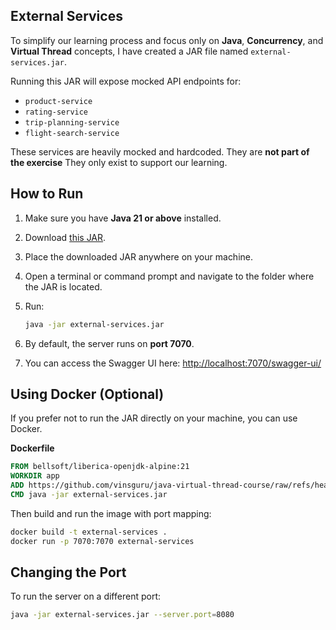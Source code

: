 ## External Services

To simplify our learning process and focus only on **Java**, **Concurrency**, and **Virtual Thread** concepts, I have created a JAR file named `external-services.jar`.

Running this JAR will expose mocked API endpoints for:

* `product-service`
* `rating-service`
* `trip-planning-service`
* `flight-search-service`

These services are heavily mocked and hardcoded. They are **not part of the exercise** They only exist to support our learning.

## How to Run

1. Make sure you have **Java 21 or above** installed.
2. Download [this JAR](https://github.com/vinsguru/java-virtual-thread-course/raw/refs/heads/master/02-external-services/external-services.jar).
3. Place the downloaded JAR anywhere on your machine.
4. Open a terminal or command prompt and navigate to the folder where the JAR is located.
5. Run:

   ```bash
   java -jar external-services.jar
   ```
6. By default, the server runs on **port 7070**.
7. You can access the Swagger UI here: [http://localhost:7070/swagger-ui/](http://localhost:7070/swagger-ui/)

## Using Docker (Optional)

If you prefer not to run the JAR directly on your machine, you can use Docker.

**Dockerfile**

```dockerfile
FROM bellsoft/liberica-openjdk-alpine:21
WORKDIR app
ADD https://github.com/vinsguru/java-virtual-thread-course/raw/refs/heads/master/02-external-services/external-services.jar external-services.jar
CMD java -jar external-services.jar
```

Then build and run the image with port mapping:

```bash
docker build -t external-services .
docker run -p 7070:7070 external-services
```

## Changing the Port

To run the server on a different port:

```bash
java -jar external-services.jar --server.port=8080
```